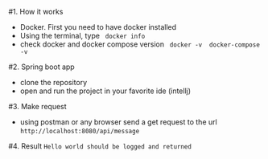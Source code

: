 #1. How it works
  * Docker. First you need to have docker installed
  *  Using the terminal, type
  ` 
  docker info
  `
  * check docker and docker compose version 
    ` 
  docker -v 
  docker-compose -v
  `
  
#2. Spring boot app
  * clone the repository
  * open and run the project in your favorite ide (intellj) 
  
#3. Make request
  * using postman or any browser send a get request to the url 
  `http://localhost:8080/api/message`
 
#4. Result
   `Hello world should be logged and returned`
 
